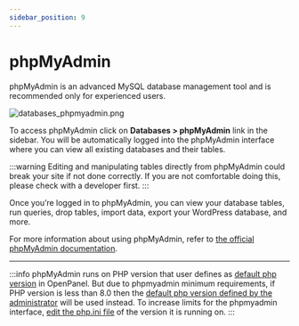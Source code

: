 ```yaml
---
sidebar_position: 9
---
```


# phpMyAdmin

phpMyAdmin is an advanced MySQL database management tool and is recommended only for experienced users.

![databases_phpmyadmin.png](/img/panel/v1/databases/databases_phpmyadmin.png)

To access phpMyAdmin click on **Databases > phpMyAdmin** link in the sidebar. You will be automatically logged into the phpMyAdmin interface where you can view all existing databases and their tables.

:::warning
Editing and manipulating tables directly from phpMyAdmin could break your site if not done correctly. If you are not comfortable doing this, please check with a developer first.
:::

Once you’re logged in to phpMyAdmin, you can view your database tables, run queries, drop tables, import data, export your WordPress database, and more.

For more information about using phpMyAdmin, refer to [the official phpMyAdmin documentation](https://www.phpmyadmin.net/docs/).

----

:::info
phpMyAdmin runs on PHP version that user defines as [default php version](/docs/panel/advanced/server_settings#set-default-php-version) in OpenPanel. But due to phpmyadmin minimum requirements, if PHP version is less than 8.0 then the [default php version defined by the administrator](/docs/admin/settings/openpanel) will be used instead. To increase limits for the phpmyadmin interface, [edit the php.ini file](/docs/panel/advanced/server_settings#phpini-editor) of the version it is running on.
:::
